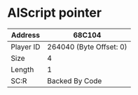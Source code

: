 #  AIScript pointer
Address   | 68C104
----------|-------------
Player ID | 264040 (Byte Offset: 0)
Size 	  | 4
Length 	  | 1
SC:R      | Backed By Code


